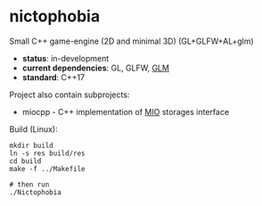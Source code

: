 # nictophobia
Small C++ game-engine (2D and minimal 3D) (GL+GLFW+AL+glm)

- **status**: in-development
- **current dependencies**: GL, GLFW, [GLM](https://github.com/g-truc/glm)
- **standard**: C++17

Project also contain subprojects:
- miocpp - C++ implementation of [MIO](https://github.com/MihailRis/mio-files) storages interface

Build (Linux):

```shell
mkdir build
ln -s res build/res
cd build
make -f ../Makefile

# then run
./Nictophobia
```
